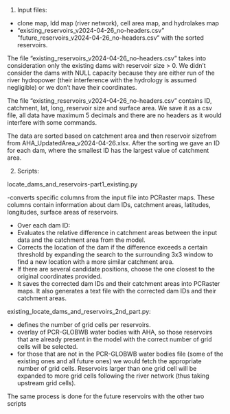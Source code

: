 
1. Input files:

-	clone map, ldd map (river network), cell area map, and hydrolakes map
-	“existing_reservoirs_v2024-04-26_no-headers.csv” "future_reservoirs_v2024-04-26_no-headers.csv” with the sorted reservoirs.

The file “existing_reservoirs_v2024-04-26_no-headers.csv” takes into consideration only the existing dams with reservoir size > 0. We didn’t consider the dams with NULL capacity because they are either run of the river hydropower (their interference with the hydrology is assumed negligible) or we don’t have their coordinates. 

The file “existing_reservoirs_v2024-04-26_no-headers.csv” contains ID, catchment, lat, long, reservoir size and surface area. We save it as a csv file, all data have maximum 5 decimals and there are no headers as it would interfere with some commands. 

The data are sorted based on catchment area and then reservoir sizefrom from AHA_UpdatedArea_v2024-04-26.xlsx. After the sorting we gave an ID for each dam, where the smallest ID has the largest value of catchment area.


2. Scripts:

locate_dams_and_reservoirs-part1_existing.py

-converts specific columns from the input file into PCRaster maps. These columns contain information about dam IDs, catchment areas, latitudes, longitudes, surface areas of reservoirs.

- Over each dam ID:
-	Evaluates the relative difference in catchment areas between the input data and the catchment area from the model. 
-	Corrects the location of the dam if the difference exceeds a certain threshold by expanding the search to the surrounding 3x3 window to find a new location with a more similar catchment area.
-	If there are several candidate positions, choose the one closest to the original coordinates provided.
- It saves the corrected dam IDs and their catchment areas into PCRaster maps. It also generates a text file with the corrected dam IDs and their catchment areas.

existing_locate_dams_and_reservoirs_2nd_part.py: 

- defines the number of grid cells per reservoirs.
- overlay of PCR-GLOBWB water bodies with AHA, so those reservoirs that are already present in the model with the correct number of grid cells will be selected.
- for those that are not in the PCR-GLOBWB water bodies file (some of the existing ones and all future ones) we would fetch the appropriate number of grid cells. Reservoirs larger than one grid cell will be expanded to more grid cells following the river network (thus taking upstream grid cells).

The same process is done for the future reservoirs with the other two scripts

